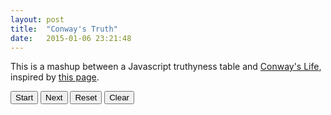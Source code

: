 ```yaml
---
layout: post
title:  "Conway's Truth"
date:   2015-01-06 23:21:48
---
```


This is a mashup between a Javascript truthyness table and [Conway's Life](http://en.wikipedia.org/wiki/Conway%27s_Game_of_Life), inspired by [this page](http://dorey.github.io/JavaScript-Equality-Table).

<div>
<style type="text/css">
body {
	
}

th.rotate {
  height: 20px;
  white-space: nowrap;
}

th.rotate > div {
  transform: 
    translate(0, 0px)
    rotate(270deg);
  width:  1.5em;
}
th.rotate > div > span {
  border-bottom: 1px solid #ccc;
  padding: 5px 10px;
}
th {
	height: 1.5em;
	font-weight: normal;
	text-align: right;
}
td.on {
	border: solid 2px rgb(0, 109, 0);
	border-radius: 2px;
	background-color: rgb(87, 192, 86);
}
td.off {
	border: solid 2px rgb(177, 177, 177);
	border-radius: 2px;
	background-color: white;
}
</style>

<input id="start" type="button" value="Start"/>
<input id="next" type="button" value="Next"/>
<input id="reset" type="button" value="Reset"/>
<input id="clear" type="button" value="Clear"/>
<table>
<tbody id="life">
</tbody>
</table>
<script>
var firstFrame = [];
var currentFrame = firstFrame;
var cells=[];
var truths = ['true', 'false', '1', '0', '-1', '"true"', '"false"', '"1"', '"0"', '"-1"','""', 'null', 'undefined', 'Infinity', '-Infinity', '[]', '{}', '[[]]', '[0]','[1]', 'NaN'];
var values = [true, false, 1, 0, -1, "true", "false", "1", "0", "-1","", null, undefined, Infinity, -Infinity, [], {}, [[]], [0], [1], NaN];
var life = document.getElementById("life");
var tr = document.createElement("tr");
var i, j, td, div;
td = document.createElement("td");
tr.appendChild(td);
for (i=0;  i<truths.length; ++i) {
	td = document.createElement("th");
	div = document.createElement("div");
	td.className = 'rotate';
	div.textContent = truths[i];
	td.appendChild(div);
	tr.appendChild(td);
}
life.appendChild(tr);

var toggleCell = function(td, i, j) {
	return function() {
		if (currentFrame[i][j]) {
			td.className = 'off';
			currentFrame[i][j] = 0;	
		} else {
			td.className = 'on';
			currentFrame[i][j] = 1;	
		}
	};
};

for (i=0;  i<truths.length; ++i) {
	firstFrame[i] = [];
	cells[i] = [];
	tr = document.createElement("tr");
	td = document.createElement("th");
	td.textContent = truths[i];
	tr.appendChild(td);

	for (j=0;  j<truths.length; ++j) {
		td = document.createElement("td");
		cells[i][j] = td;	
		firstFrame[i][j] = 0		
		tr.appendChild(td);
		td.addEventListener('click', toggleCell(td, i, j));
	}
	life.appendChild(tr);
}

for (i=0;  i<truths.length; ++i) {
	for (j=0;  j<truths.length; ++j) {
		if (values[i] == values[j]) {
			firstFrame[i][j] = 1;
		} else {
			firstFrame[i][j] = 0;
		}
	}
}

var countNeighbours = function(frame, i, j) {
	var oi = i;
	var oj = j;
	var y1 = i >= 1 ? i-1 : i;
	var x1 = j >= 1 ? j-1 : j;
	var y2 = i < (frame.length-1) ? i+1 : i;
	var x2 = j < (frame.length-1) ? j+1 : j;
	var count = 0;
	for (i=y1; i<=y2; ++i) {
		for (j=x1; j<=x2; ++j) {
			if (frame[i][j] === 1 && (i !== oi || j !== oj)) {
				++count;
			}
		}
	}
	return count;

};

var nextFrame = function(frame) {
	var nextFrame = [];
	var i, j;
	for (i=0;  i<frame.length; ++i) {
		nextFrame[i] = [];
		for (j=0;  j<frame.length; ++j) {
			var neighbours = countNeighbours(frame, i, j);
			var alive = frame[i][j] === 1;
			if (alive) {
				if (neighbours < 2) {
					alive = false;
				} else if (neighbours < 4) {
					alive = true;
				} else {
					alive = false;
				}
			} else {
				alive = neighbours === 3;
			}
			nextFrame[i][j] = alive ? 1 : 0;
		}
	}
	return nextFrame;
};
var drawFrame = function(frame) {
	for (i=0;  i<truths.length; ++i) {
		for (j=0;  j<truths.length; ++j) {
			td = cells[i][j];
			if (frame[i][j]) {
				td.className = 'on';	
			} else {
				td.className = 'off';
			}
		}
	}
};

drawFrame(currentFrame);

var reset = document.getElementById("reset");
reset.addEventListener('click', function() { 
	currentFrame = firstFrame;
	drawFrame(currentFrame);
});

var start = document.getElementById("start");
var intervalId = null;
var stop = function () {
	clearInterval(intervalId);
	intervalId = null;
	start.value = "Start";
};
var same = function (a, b) {
	var i, j;
	for (i=0;i<a.length; ++i) {
		for (j=0;j<a.length; ++j) {
			if (a[i][j] !== b[i][j]) {
				return false;
			}
		}
	}
	return true;
};
var toggleOn = function() {
	if (intervalId === null) {
		intervalId = setInterval(function() {
			var previousFrame = currentFrame;
			currentFrame = nextFrame(currentFrame);			
			drawFrame(currentFrame);
			if (same(currentFrame, previousFrame)) {
				stop();
			}
		}, 1000);
		start.value = "Stop";
	} else {
		stop();
	}	
};
var next = function() {
	currentFrame = nextFrame(currentFrame);			
	drawFrame(currentFrame);
};

var nextButton = document.getElementById("next");
nextButton.addEventListener('click', next);

var clear = function () {
	for (i=0;  i<truths.length; ++i) {
		for (j=0;  j<truths.length; ++j) {
			currentFrame[i][j] = 0;
		}
	}
	drawFrame(currentFrame);
};
var clearButton = document.getElementById("clear");
clearButton.addEventListener('click', clear);

start.addEventListener('click', toggleOn);


toggleOn();
</script>
</div>
